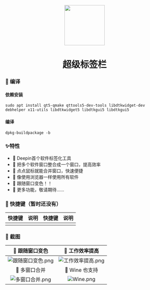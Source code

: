 <p align="center">
<img width="128" src="https://gitee.com/Limexb/SuperTabbar/raw/master/debian/top.yzzi.supertabbar.svg" >
</p>


<h1 align="center">超级标签栏</h1>


### 🍭 编译

#### 依赖安装
```
sudo apt install qt5-qmake qttools5-dev-tools libdtkwidget-dev debhelper x11-utils libdtkwidget5 libdtkgui5 libdtkgui5
```

#### 编译
```
dpkg-buildpackage -b
```


### ✨特性

- 🍕 Deepin首个软件标签化工具
- 🍥 把多个软件窗口整合成一个窗口，提高效率
- 🍔 点点鼠标就能合并窗口，快速便捷
- 🍟 像使用浏览器一样使用所有软件
- 🌭  跟随窗口变色！！
- 🌭  更多功能，敬请期待……


### 🚀 快捷键（暂时还没有）


|    快捷键     | 说明                         |  快捷键   | 说明              |
| :-----------: | ---------------------------- | :-------: | ----------------- |
|  |  |           |                   |

### 🎨 截图

|                      🥼 跟随窗口变色                       |                      🧥 工作效率提高                        |
| :----------------------------------------------------------: | :----------------------------------------------------------: |
| ![跟随窗口变色.png](https://gitee.com/Limexb/SuperTabbar/raw/master/screenshot/202102280201531185_%E6%88%AA%E5%9B%BE%E5%BD%95%E5%B1%8F_%E9%80%89%E6%8B%A9%E5%8C%BA%E5%9F%9F_20210228015936.png) | ![工作效率提高.png](https://gitee.com/Limexb/SuperTabbar/raw/master/screenshot/%E6%88%AA%E5%9B%BE%E5%BD%95%E5%B1%8F_%E9%80%89%E6%8B%A9%E5%8C%BA%E5%9F%9F_20210220173132.png) |
|                            👔 多窗口合并                          |                            👕 Wine 也支持                      |
| ![多窗口合并.png](https://gitee.com/Limexb/SuperTabbar/raw/master/screenshot/%E6%88%AA%E5%9B%BE%E5%BD%95%E5%B1%8F_%E9%80%89%E6%8B%A9%E5%8C%BA%E5%9F%9F_20210220173027.png) | ![Wine.png](https://gitee.com/Limexb/SuperTabbar/raw/master/screenshot/%E6%88%AA%E5%9B%BE%E5%BD%95%E5%B1%8F_%E9%80%89%E6%8B%A9%E5%8C%BA%E5%9F%9F_20210220173334.png) |

